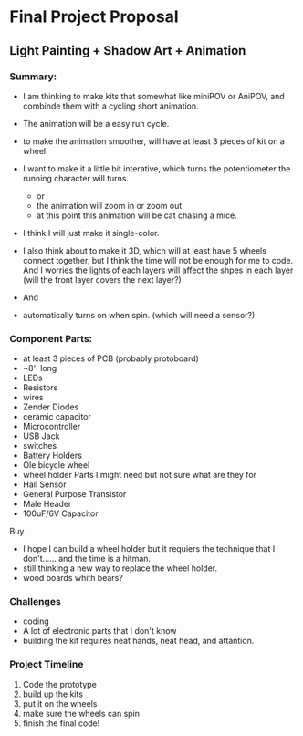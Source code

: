 # Final Project Proposal

## Light Painting + Shadow Art + Animation

### Summary:

- I am thinking to make kits that somewhat like miniPOV or AniPOV, and combinde them with a cycling short animation.
- The animation will be a easy run cycle.
 - to make the animation smoother, will have at least 3 pieces of kit on a wheel.
- I want to make it a little bit interative, which turns the potentiometer the running character will turns.
  - or
  - the animation will zoom in or zoom out
   - at this point this animation will be cat chasing a mice.
- I think I will just make it single-color.

- I also think about to make it 3D, which will at least have 5 wheels connect together, but I think the time will not be enough for me to code.  And I worries the lights of each layers will affect the shpes in each layer (will the front layer covers the next layer?)
- And
- automatically turns on when spin. (which will need a sensor?)

### Component Parts:

- at least 3 pieces of PCB (probably protoboard)
 - ~8'' long
- LEDs
- Resistors
- wires
- Zender Diodes
- ceramic capacitor
- Microcontroller
- USB Jack
- switches
- Battery Holders
- Ole bicycle wheel
- wheel holder
Parts I might need but not sure what are they for
- Hall Sensor
- General Purpose Transistor
- Male Header
- 100uF/6V Capacitor

Buy
* I hope I can build a wheel holder but it requiers the technique that I don't…… and the time is a hitman.
 * still thinking a new way to replace the wheel holder.
  * wood boards whith bears?

### Challenges
- coding
- A lot of electronic parts that I don't know
- building the kit requires neat hands, neat head, and attantion.

### Project Timeline
1. Code the prototype
2. build up the kits
3. put it on the wheels
4. make sure the wheels can spin
5. finish the final code!
